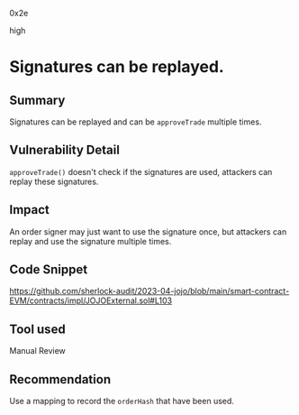0x2e

high

# Signatures can be replayed.

## Summary

Signatures can be replayed and can be `approveTrade` multiple times.

## Vulnerability Detail

`approveTrade()` doesn't check if the signatures are used, attackers can replay these signatures.

## Impact

An order signer may just want to use the signature once, but attackers can replay and use the signature multiple times.

## Code Snippet

https://github.com/sherlock-audit/2023-04-jojo/blob/main/smart-contract-EVM/contracts/impl/JOJOExternal.sol#L103

## Tool used

Manual Review

## Recommendation

Use a mapping to record the `orderHash` that have been used.
